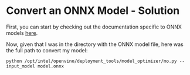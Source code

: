 # Convert an ONNX Model - Solution

First, you can start by checking out the documentation specific to ONNX models [here](https://docs.openvinotoolkit.org/2019_R3/_docs_MO_DG_prepare_model_convert_model_Convert_Model_From_ONNX.html).

Now, given that I was in the directory with the ONNX model file, here was the 
full path to convert my model:

```
python /opt/intel/openvino/deployment_tools/model_optimizer/mo.py --input_model model.onnx
```
